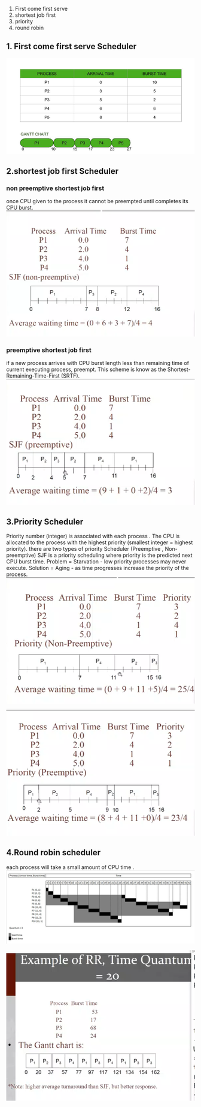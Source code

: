 1. First come first serve 
2. shortest job first 
3. priority
4. round robin


## 1. First come first serve Scheduler
![screen](./images/3.0.png)

## 2.shortest job first Scheduler

### non preemptive  shortest job first 
once CPU given to the process it cannot be preempted until completes its CPU burst.
![screen](./images/3.2.png)
### preemptive shortest job first 
if a new process arrives with CPU burst length less than remaining time of current executing process, preempt. This scheme is know as the Shortest- Remaining-Time-First (SRTF).
![screen](./images/3.3.png)

## 3.Priority Scheduler
Priority number (integer) is associated with each process .
The CPU is allocated to the process with the highest priority (smallest integer = highest priority). 
there are two types of priority Scheduler (Preemptive , Non-preemptive)
SJF is a priority scheduling where priority is the predicted next CPU burst time. 
Problem = Starvation - low priority processes may never execute.
Solution = Aging - as time progresses increase the priority of the process. 
![screen](./images/3.4.png)

![screen](./images/3.5.png)

## 4.Round robin scheduler 
each process will take a small amount of CPU time .
![screen](./images/3.6.png)

![screen](./images/3.7.png)